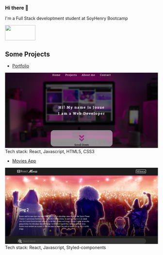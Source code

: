 ### Hi there 👋

I'm a Full Stack developtment student at SoyHenry Bootcamp

<a href='https://www.linkedin.com/in/josuelamas/'><img src='https://www.mundocuentas.com/wp-content/uploads/2020/11/Linkedin-logo-mundocuentas.jpg' width='100px' height='50px'/></a>

## Some Projects 
* <a href='https://itzjosue.github.io/Portfolio/'>Portfolio</a>
<img src='./img/portafolio.png' />
Tech stack: React, Javascript, HTML5, CSS3

* <a href='https://vigorous-wing-a25aba.netlify.app/' >Movies App</a>

<img src='./img/movies.png' />
Tech stack: React, Javascript, Styled-components